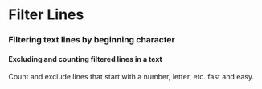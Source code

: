 # Filter Lines

### Filtering text lines by beginning character

#### Excluding and counting filtered lines in a text

Count and exclude lines that start with a number, letter, etc.  fast and easy.

